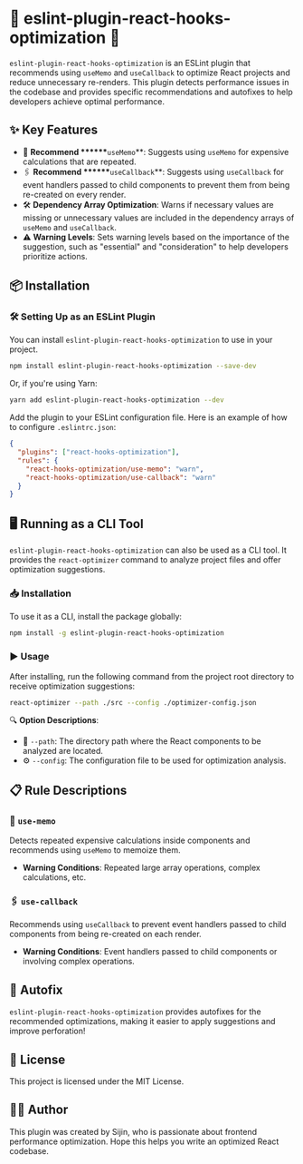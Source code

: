 # 🚀 eslint-plugin-react-hooks-optimization 🔧

`eslint-plugin-react-hooks-optimization` is an ESLint plugin that recommends using `useMemo` and `useCallback` to optimize React projects and reduce unnecessary re-renders. This plugin detects performance issues in the codebase and provides specific recommendations and autofixes to help developers achieve optimal performance.

## ✨ Key Features

- 🧠 **Recommend \*\*\*\*\*\***`useMemo`\*\*: Suggests using `useMemo` for expensive calculations that are repeated.
- 🖇️ **Recommend \*\*\*\*\*\***`useCallback`\*\*: Suggests using `useCallback` for event handlers passed to child components to prevent them from being re-created on every render.
- 🛠️ **Dependency Array Optimization**: Warns if necessary values are missing or unnecessary values are included in the dependency arrays of `useMemo` and `useCallback`.
- ⚠️ **Warning Levels**: Sets warning levels based on the importance of the suggestion, such as "essential" and "consideration" to help developers prioritize actions.

## 📦 Installation

### 🛠️ Setting Up as an ESLint Plugin

You can install `eslint-plugin-react-hooks-optimization` to use in your project.

```bash
npm install eslint-plugin-react-hooks-optimization --save-dev
```

Or, if you're using Yarn:

```bash
yarn add eslint-plugin-react-hooks-optimization --dev
```

Add the plugin to your ESLint configuration file. Here is an example of how to configure `.eslintrc.json`:

```json
{
  "plugins": ["react-hooks-optimization"],
  "rules": {
    "react-hooks-optimization/use-memo": "warn",
    "react-hooks-optimization/use-callback": "warn"
  }
}
```

## 🖥️ Running as a CLI Tool

`eslint-plugin-react-hooks-optimization` can also be used as a CLI tool. It provides the `react-optimizer` command to analyze project files and offer optimization suggestions.

### 📥 Installation

To use it as a CLI, install the package globally:

```bash
npm install -g eslint-plugin-react-hooks-optimization
```

### ▶️ Usage

After installing, run the following command from the project root directory to receive optimization suggestions:

```bash
react-optimizer --path ./src --config ./optimizer-config.json
```

🔍 **Option Descriptions**:

- 📂 `--path`: The directory path where the React components to be analyzed are located.
- ⚙️ `--config`: The configuration file to be used for optimization analysis.

## 📋 Rule Descriptions

### 🔄 `use-memo`

Detects repeated expensive calculations inside components and recommends using `useMemo` to memoize them.

- **Warning Conditions**: Repeated large array operations, complex calculations, etc.

### 🖇️ `use-callback`

Recommends using `useCallback` to prevent event handlers passed to child components from being re-created on each render.

- **Warning Conditions**: Event handlers passed to child components or involving complex operations.

## 🔧 Autofix

`eslint-plugin-react-hooks-optimization` provides autofixes for the recommended optimizations, making it easier to apply suggestions and improve perforation!

## 📜 License

This project is licensed under the MIT License.

## 👨‍💻 Author

This plugin was created by Sijin, who is passionate about frontend performance optimization. Hope this helps you write an optimized React codebase.
